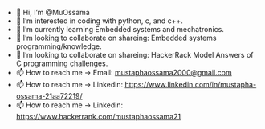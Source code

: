 - 👋 Hi, I’m @MuOssama
- 👀 I’m interested in coding with python, c, and c++.
- 🌱 I’m currently learning Embedded systems and mechatronics.
- 💞️ I’m looking to collaborate on shareing: Embedded systems programming/knowledge. 
- 💞️ I’m looking to collaborate on shareing: HackerRack Model Answers of C programming challenges. 
- 📫 How to reach me -> Email: mustaphaossama2000@gmail.com
- 📫 How to reach me -> Linkedin: https://www.linkedin.com/in/mustapha-ossama-21aa72219/ 
- 📫 How to reach me -> Linkedin: https://www.hackerrank.com/mustaphaossama21


